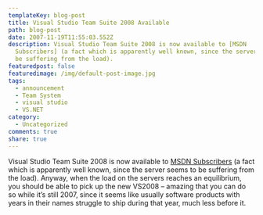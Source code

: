```yaml
---
templateKey: blog-post
title: Visual Studio Team Suite 2008 Available
path: blog-post
date: 2007-11-19T11:55:03.552Z
description: Visual Studio Team Suite 2008 is now available to [MSDN
  Subscribers] (a fact which is apparently well known, since the server seems to
  be suffering from the load).
featuredpost: false
featuredimage: /img/default-post-image.jpg
tags:
  - announcement
  - Team System
  - visual studio
  - VS.NET
category:
  - Uncategorized
comments: true
share: true
---
```

<!--StartFragment-->

Visual Studio Team Suite 2008 is now available to [MSDN Subscribers](http://msdn2.microsoft.com/en-us/subscriptions/bb608344.aspx) (a fact which is apparently well known, since the server seems to be suffering from the load). Anyway, when the load on the servers reaches an equilibrium, you should be able to pick up the new VS2008 – amazing that you can do so while it’s still 2007, since it seems like usually software products with years in their names struggle to ship during that year, much less before it.

<!--EndFragment-->
